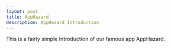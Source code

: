 ```yaml
---
layout: post
title: AppHazard
description: AppHazard Introduction
---
```


This is a fairly simple Introduction of our famous app AppHazard.
